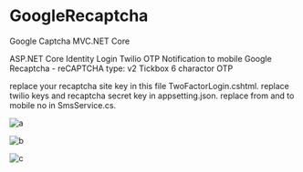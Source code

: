 # GoogleRecaptcha
Google Captcha MVC.NET Core

ASP.NET Core
Identity Login
Twilio OTP Notification to mobile
Google Recaptcha - reCAPTCHA type: v2 Tickbox
6 charactor OTP

replace your recaptcha site key in this file TwoFactorLogin.cshtml.
replace twilio keys and recaptcha secret key in appsetting.json.
replace from and to mobile no in SmsService.cs.

![a](https://user-images.githubusercontent.com/39087646/144827929-89d6b87c-46fd-42a3-bb68-bcc4f31d7712.png)

![b](https://user-images.githubusercontent.com/39087646/144827940-7aa6f063-172b-46f9-99f8-44134401ca8d.png)

![c](https://user-images.githubusercontent.com/39087646/144828006-b1da9760-9b83-4f93-9cd4-191e275d7ea9.png)
